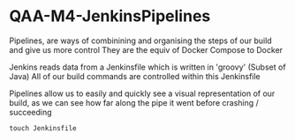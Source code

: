 # QAA-M4-JenkinsPipelines

Pipelines, are ways of combinining and organising the steps of our build and give us more control
They are the equiv of Docker Compose to Docker 

Jenkins reads data from a Jenkinsfile which is written in 'groovy' (Subset of Java)
All of our build commands are controlled within this Jenkinsfile

Pipelines allow us to easily and quickly see a visual representation of our build, as we can see how far along the pipe it went before crashing / succeeding 

`touch Jenkinsfile`
